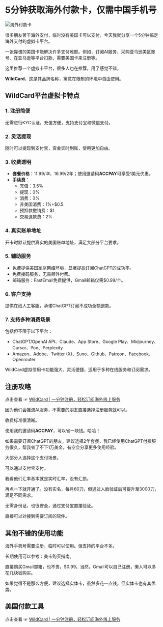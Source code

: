 # 5分钟获取海外付款卡，仅需中国手机号

![海外付款卡](https://www.amz10years.com/wp-content/uploads/2024/12/1219-1-780x316.png)

很多朋友苦于海外支付，临时没有美国卡可以支付，今天我就分享一个5分钟搞定海外支付的虚拟卡平台。

一张靠谱的美国卡能解决许多支付难题。例如，订阅AI服务、采购亚马逊美区账号、在亚马逊等平台扣款、需要美国卡来注册等。

这里推荐一个虚拟卡平台，很多人也在推荐，用了感觉不错。

**WildCard**，这是其品牌名称，寓意在限制的环境中自由使用。


## WildCard平台虚拟卡特点

### 1. 注册简便
无需进行KYC认证，充值方便，支持支付宝和微信支付。

### 2. 灵活提现
随时可以提现到支付宝，资金实时到账，使用更加自由。

### 3. 收费透明
- **套餐价格**：$11.99/年，$16.99/2年；使用邀请码**ACCPAY**可享受1美元优惠。
- **手续费**：
  - 充值：3.5%
  - 提现：0%
  - 消费：0%
  - 非美国消费：1%+$0.5
  - 预扣款撤销费：$1
  - 交易退款费：2%

### 4. 真实账单地址
开卡时默认提供真实的美国账单地址，满足大部分平台要求。

### 5. 辅助服务
- 免费提供美国家庭网络环境，显著提高订阅ChatGPT的成功率。
- 免费接码服务，无需额外付费。
- 邮箱服务：FastEmail免费提供，Gmail邮箱仅需$0.99/个。

### 6. 客户支持
提供在线人工客服，承诺ChatGPT订阅不成功全额退款。

### 7. 支持多种消费场景
包括但不限于以下平台：
- ChatGPT/OpenAI API、Claude、App Store、Google Play、Midjourney、Cursor、Poe、Perplexity
- Amazon、Adobe、Twitter (X)、Suno、Github、Patreon、Facebook、Openrouter

WildCard虚拟信用卡功能强大、灵活便捷，适用于多种在线服务和订阅需求。

## 注册攻略

点击查看 ☞ [WildCard | 一分钟注册，轻松订阅海外线上服务](https://bit.ly/bewildcard)



因为他们会推流AI服务，不需要的朋友直接选择注册服务就可以。



收费标准很清晰。



使用我的邀请码**ACCPAY**，可以省一块钱。哈哈！



如果需要订阅ChatGPT的朋友，建议选择2年套餐，我已经使用ChatGPT付费服务很久，帮我省了不下1万美金，有空会分享更多使用经验。

大部分人选择这个支付场景。


可以通过支付宝支付。



我看他们汇率基本就是实时汇率，没有汇损。



再点一下就开通了。没有实名，每月60刀，但通过人脸验证后可提升至3000刀，满足不同需求。



无需身份证，也很安全，通过支付宝直接验证。



直接可以对接到需要订阅的软件。


## 其他不错的使用功能

海外手机号需要注册，临时可以使用。但支持的平台不多。

长期使用可以参考：美卡购买指南。



直接购买Gmail邮箱，也不贵，$0.99。当然，Gmail可以自己注册，懒人可以多花几块钱购买。


如果觉得不是那么方便，建议选择实体卡，虽然多花一点钱，但实体卡也有其优势。

## 美国付款工具

点击查看 ☞ [WildCard | 一分钟注册，轻松订阅海外线上服务](https://bit.ly/bewildcard)




